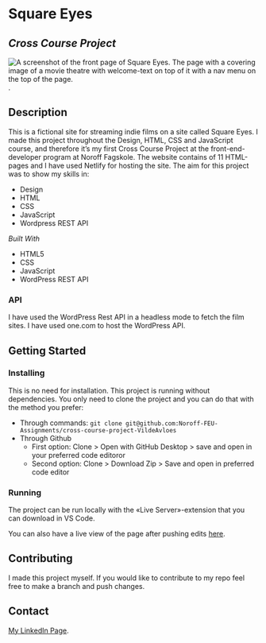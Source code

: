 # Square Eyes
## *Cross Course Project*
![A screenshot of the front page of Square Eyes. The page with a covering image of a movie theatre with welcome-text on top of it with a nav menu on the top of the page.](./images/Square-Eyes.png).

## Description
This is a fictional site for streaming indie films on a site called Square Eyes. I made this project throughout the Design, HTML, CSS and JavaScript course, and therefore it’s my first Cross Course Project at the front-end-developer program at Noroff Fagskole. The website contains of 11 HTML-pages and I have used Netlify for hosting the site. 
The aim for this project was to show my skills in:
- Design
- HTML 
- CSS
- JavaScript
- Wordpress REST API 

*Built With*
* HTML5
* CSS
* JavaScript
* WordPress REST API

### API
I have used the WordPress Rest API in a headless mode to fetch the film sites. I have used one.com to host the WordPress API. 


## Getting Started
### Installing
This is no need for installation. This project is running without dependencies. 
You only need to clone the project and you can do that with the method you prefer: 
- Through commands: `git clone git@github.com:Noroff-FEU-Assignments/cross-course-project-VildeAvloes`
-  Through Github
    -  First option: Clone > Open with GitHub Desktop > save and open in your preferred code editoror
    -  Second option: Clone > Download Zip > Save and open in preferred code editor

### Running
The project can be run locally with the «Live Server»-extension that you can download in VS Code.

You can also have a live view of the page after pushing edits [here](https://wizardly-nightingale-4f0c9d.netlify.app/).


## Contributing
I made this project myself. If you would like to contribute to my repo feel free to make a branch and push changes. 

## Contact
[My LinkedIn Page](https://www.linkedin.com/in/vilde-avloes/).

